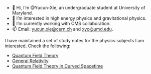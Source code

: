 - 👋 Hi, I’m @Yucun-Xie, an undergraduate student at University of Maryland.
- 👀 I’m interested in high energy physics and gravitational physics.
- 🌱 I’m currently working with CMS collaboration.
- 📫 Email: yucun.xie@cern.ch and xyc@umd.edu.

I have maintained a set of study notes for the physics subjects I am interested. Check the following:
- [Quantum Field Theory](https://github.com/Yucun-Xie/PhysicsNotes/tree/main/Quantum_Field_Theory)
- [General Relativity](https://github.com/Yucun-Xie/PhysicsNotes/tree/main/General_Relativity)
- [Quantum Field Theory in Curved Spacetime](https://github.com/Yucun-Xie/PhysicsNotes/tree/main/QFT_in_Curved_Spacetime)

<!---
Yucun-Xie/Yucun-Xie is a ✨ special ✨ repository because its `README.md` (this file) appears on your GitHub profile.
You can click the Preview link to take a look at your changes.
--->
